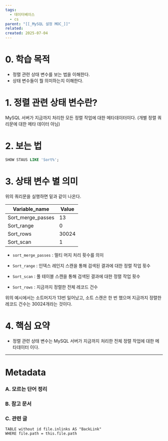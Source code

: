 ```yaml
---
tags:
  - 데이터베이스
  - cs
parent: "[[_MySQL 설정 MOC_]]"
related: 
created: 2025-07-04
---
```


# 0. 학습 목적
- 정렬 관련 상태 변수를 보는 법을 이해한다.
- 상태 변수들이 뭘 의미하는지 이해한다.

# 1. 정렬 관련 상태 변수란? 
MySQL 서버가 지금까지 처리한 모든 정렬 작업에 대한 메타데이터이다. 
(개별 정렬 쿼리문에 대한 메타 데이터 아님) 

# 2. 보는 법
```sql
SHOW STAUS LIKE 'Sort%';
```

# 3. 상태 변수 별 의미
위의 쿼리문을 실행하면 밑과 같이 나온다.

| Variable_name     | Value |
| ----------------- | ----- |
| Sort_merge_passes | 13    |
| Sort_range        | 0     |
| Sort_rows         | 30024 |
| Sort_scan         | 1     |

- `sort_merge_passes`
  : 멀티 머지 처리 횟수를 의미
  
- `Sort_range`
  : 인덱스 레인지 스캔을 통해 검색된 결과에 대한 정렬 작업 횟수
  
- `Sort_scan`
  : 풀 테이블 스캔을 통해 검색된 결과에 대한 정렬 작업 횟수
  
- `Sort_rows`
  : 지금까지 정렬한 전체 레코드 건수

위의 예시에서는 소트머지가 13번 일어났고, 소트 스캔은 한 번 했으며 지금까지 정렬한 레코드 건수는 30024개라는 것이다.

# 4. 핵심 요약
- 정렬 관련 상태 변수는 MySQL 서버가 지금까지 처리한 전체 정렬 작업에 대한 메타데이터 이다.

---

# Metadata

### A. 모르는 단어 정리 

###  B. 참고 문서

### C. 관련 글

```dataview
TABLE without id file.inlinks AS "BackLink"
WHERE file.path = this.file.path
```
